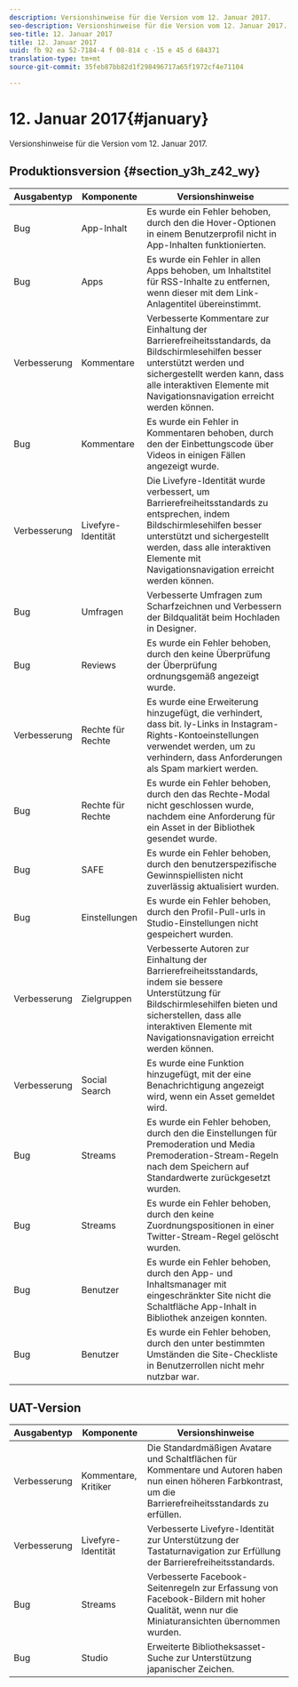 ```yaml
---
description: Versionshinweise für die Version vom 12. Januar 2017.
seo-description: Versionshinweise für die Version vom 12. Januar 2017.
seo-title: 12. Januar 2017
title: 12. Januar 2017
uuid: fb 92 ea 52-7184-4 f 08-814 c -15 e 45 d 684371
translation-type: tm+mt
source-git-commit: 35feb87bb82d1f298496717a65f1972cf4e71104

---
```



# 12. Januar 2017{#january}

Versionshinweise für die Version vom 12. Januar 2017.

## Produktionsversion {#section_y3h_z42_wy}

| Ausgabentyp | Komponente | Versionshinweise |
|--- |--- |--- |
| Bug | App-Inhalt | Es wurde ein Fehler behoben, durch den die Hover-Optionen in einem Benutzerprofil nicht in App-Inhalten funktionierten. |
| Bug | Apps | Es wurde ein Fehler in allen Apps behoben, um Inhaltstitel für RSS-Inhalte zu entfernen, wenn dieser mit dem Link-Anlagentitel übereinstimmt. |
| Verbesserung | Kommentare | Verbesserte Kommentare zur Einhaltung der Barrierefreiheitsstandards, da Bildschirmlesehilfen besser unterstützt werden und sichergestellt werden kann, dass alle interaktiven Elemente mit Navigationsnavigation erreicht werden können. |
| Bug | Kommentare | Es wurde ein Fehler in Kommentaren behoben, durch den der Einbettungscode über Videos in einigen Fällen angezeigt wurde. |
| Verbesserung | Livefyre-Identität | Die Livefyre-Identität wurde verbessert, um Barrierefreiheitsstandards zu entsprechen, indem Bildschirmlesehilfen besser unterstützt und sichergestellt werden, dass alle interaktiven Elemente mit Navigationsnavigation erreicht werden können. |
| Bug | Umfragen | Verbesserte Umfragen zum Scharfzeichnen und Verbessern der Bildqualität beim Hochladen in Designer. |
| Bug | Reviews | Es wurde ein Fehler behoben, durch den keine Überprüfung der Überprüfung ordnungsgemäß angezeigt wurde. |
| Verbesserung | Rechte für Rechte | Es wurde eine Erweiterung hinzugefügt, die verhindert, dass bit. ly-Links in Instagram-Rights-Kontoeinstellungen verwendet werden, um zu verhindern, dass Anforderungen als Spam markiert werden. |
| Bug | Rechte für Rechte | Es wurde ein Fehler behoben, durch den das Rechte-Modal nicht geschlossen wurde, nachdem eine Anforderung für ein Asset in der Bibliothek gesendet wurde. |
| Bug | SAFE | Es wurde ein Fehler behoben, durch den benutzerspezifische Gewinnspiellisten nicht zuverlässig aktualisiert wurden. |
| Bug | Einstellungen | Es wurde ein Fehler behoben, durch den Profil-Pull-urls in Studio-Einstellungen nicht gespeichert wurden. |
| Verbesserung | Zielgruppen | Verbesserte Autoren zur Einhaltung der Barrierefreiheitsstandards, indem sie bessere Unterstützung für Bildschirmlesehilfen bieten und sicherstellen, dass alle interaktiven Elemente mit Navigationsnavigation erreicht werden können. |
| Verbesserung | Social Search | Es wurde eine Funktion hinzugefügt, mit der eine Benachrichtigung angezeigt wird, wenn ein Asset gemeldet wird. |
| Bug | Streams | Es wurde ein Fehler behoben, durch den die Einstellungen für Premoderation und Media Premoderation-Stream-Regeln nach dem Speichern auf Standardwerte zurückgesetzt wurden. |
| Bug | Streams | Es wurde ein Fehler behoben, durch den keine Zuordnungspositionen in einer Twitter-Stream-Regel gelöscht wurden. |
| Bug | Benutzer | Es wurde ein Fehler behoben, durch den App- und Inhaltsmanager mit eingeschränkter Site nicht die Schaltfläche App-Inhalt in Bibliothek anzeigen konnten. |
| Bug | Benutzer | Es wurde ein Fehler behoben, durch den unter bestimmten Umständen die Site-Checkliste in Benutzerrollen nicht mehr nutzbar war. |


## UAT-Version

| Ausgabentyp | Komponente | Versionshinweise |
|--- |--- |--- |
| Verbesserung | Kommentare, Kritiker | Die Standardmäßigen Avatare und Schaltflächen für Kommentare und Autoren haben nun einen höheren Farbkontrast, um die Barrierefreiheitsstandards zu erfüllen. |
| Verbesserung | Livefyre-Identität | Verbesserte Livefyre-Identität zur Unterstützung der Tastaturnavigation zur Erfüllung der Barrierefreiheitsstandards. |
| Bug | Streams | Verbesserte Facebook-Seitenregeln zur Erfassung von Facebook-Bildern mit hoher Qualität, wenn nur die Miniaturansichten übernommen wurden. |
| Bug | Studio | Erweiterte Bibliotheksasset-Suche zur Unterstützung japanischer Zeichen. |

